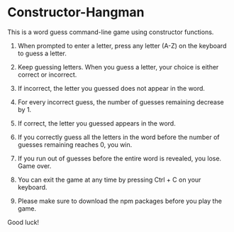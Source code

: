 # Constructor-Hangman
This is a word guess command-line game using constructor functions.

1. When prompted to enter a letter, press any letter (A-Z) on the keyboard to guess a letter.

2. Keep guessing letters. When you guess a letter, your choice is either correct or incorrect.

3. If incorrect, the letter you guessed does not appear in the word.

4. For every incorrect guess, the number of guesses remaining decrease by 1.

5. If correct, the letter you guessed appears in the word.

6. If you correctly guess all the letters in the word before the number of guesses remaining reaches 0, you win.

7. If you run out of guesses before the entire word is revealed, you lose. Game over.

8. You can exit the game at any time by pressing Ctrl + C on your keyboard.

9. Please make sure to download the npm packages before you play the game.

Good luck!
